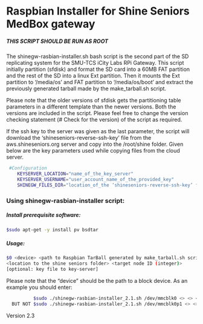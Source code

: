 # Raspbian Installer for Shine Seniors MedBox gateway

##### THIS SCRIPT SHOULD BE RUN AS ROOT												  
The shinegw-rasbian-installer.sh bash script is the second part of the SD replicating system for the SMU-TCS iCity Labs RPi Gateway. This script initially partition (sfdisk) and format  the SD card into a 60MB FAT partition and the rest of the SD into a linux Ext partition. Then it mounts the Ext partition to ‘/media/os’ and FAT partition to ‘/media/os/boot’ and extract the previously generated tarball made by the make_tarball.sh script. 	  
																				  
Please note that the older versions of sfdisk gets the partitioning table parameters in a different template than the newer versions. Both the versions are included in the script. Please feel free to change the version checking statement (# Check for the version) of the script as required. 				  
																				  
If the ssh key to the server was given as the last parameter, the script will download the ‘shineseniors-reverse-ssh-key’ file from the aws.shineseniors.org server and copy into the /root/shine folder. Given below are the key parameters used while copying files from the cloud server. 
```sh
 #Configuration																  
	KEYSERVER_LOCATION="name_of_the_key_server"									  
	KEYSERVER_USERNAME="user_account_name_of_the_provided_key"					  
	SHINEGW_FILES_DIR="location_of_the ‘shineseniors-reverse-ssh-key’ file"		  
```																		  
### Using shinegw-rasbian-installer script:										  
																				  
##### Install prerequisite software:	
```sh
$sudo apt-get -y install pv bsdtar 											  
```
##### Usage:
```sh
$0 <device> <path to Raspbian TarBall generated by make_tarball.sh script>
<location to the shine seniors folder> <target node ID (integer)> 				  
[optional: key file to key-server]												  
```
Please note that the “device” should be the path to a block device. As an example
you should enter:
```sh
          $sudo ./shinegw-rasbian-installer_2.1.sh /dev/mmcblk0 <> <> <> ...     
  BUT NOT $sudo ./shinegw-rasbian-installer_2.1.sh /dev/mmcblk0p1 <> <> <> ...   
```																				  
																				  
 Version 2.3	
